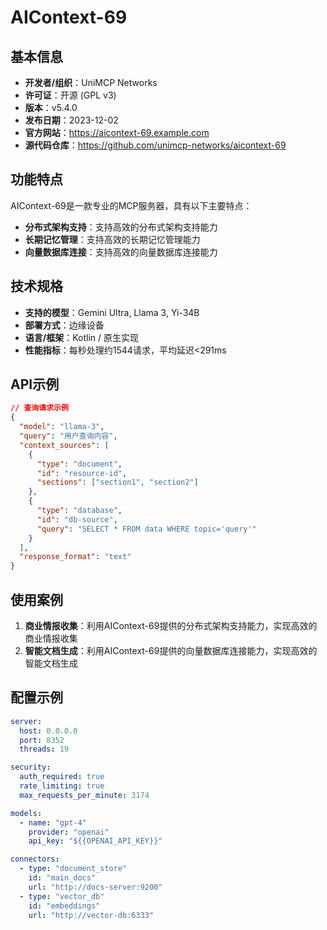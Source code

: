 # AIContext-69

## 基本信息

- **开发者/组织**：UniMCP Networks
- **许可证**：开源 (GPL v3)
- **版本**：v5.4.0
- **发布日期**：2023-12-02
- **官方网站**：https://aicontext-69.example.com
- **源代码仓库**：https://github.com/unimcp-networks/aicontext-69

## 功能特点

AIContext-69是一款专业的MCP服务器，具有以下主要特点：

- **分布式架构支持**：支持高效的分布式架构支持能力
- **长期记忆管理**：支持高效的长期记忆管理能力
- **向量数据库连接**：支持高效的向量数据库连接能力


## 技术规格

- **支持的模型**：Gemini Ultra, Llama 3, Yi-34B
- **部署方式**：边缘设备
- **语言/框架**：Kotlin / 原生实现
- **性能指标**：每秒处理约1544请求，平均延迟<291ms

## API示例

```json
// 查询请求示例
{
  "model": "llama-3",
  "query": "用户查询内容",
  "context_sources": [
    {
      "type": "document",
      "id": "resource-id",
      "sections": ["section1", "section2"]
    },
    {
      "type": "database",
      "id": "db-source",
      "query": "SELECT * FROM data WHERE topic='query'"
    }
  ],
  "response_format": "text"
}
```

## 使用案例

1. **商业情报收集**：利用AIContext-69提供的分布式架构支持能力，实现高效的商业情报收集
2. **智能文档生成**：利用AIContext-69提供的向量数据库连接能力，实现高效的智能文档生成


## 配置示例

```yaml
server:
  host: 0.0.0.0
  port: 8352
  threads: 19

security:
  auth_required: true
  rate_limiting: true
  max_requests_per_minute: 3174

models:
  - name: "gpt-4"
    provider: "openai"
    api_key: "${{OPENAI_API_KEY}}"

connectors:
  - type: "document_store"
    id: "main_docs"
    url: "http://docs-server:9200"
  - type: "vector_db"
    id: "embeddings"
    url: "http://vector-db:6333"
```